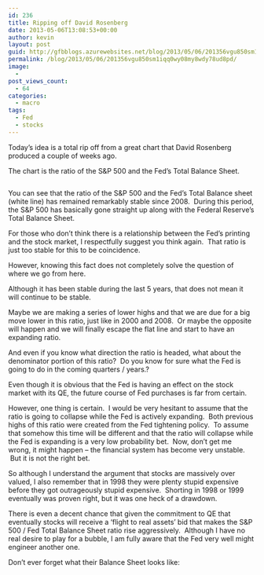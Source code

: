 ```yaml
---
id: 236
title: Ripping off David Rosenberg
date: 2013-05-06T13:08:53+00:00
author: kevin
layout: post
guid: http://gfbblogs.azurewebsites.net/blog/2013/05/06/201356vgu850sm1iqq0wy08my8wdy78ud8pd/
permalink: /blog/2013/05/06/201356vgu850sm1iqq0wy08my8wdy78ud8pd/
image:
  - 
post_views_count:
  - 64
categories:
  - macro
tags:
  - Fed
  - stocks
---
```

Today&#8217;s idea is a total rip off from a great chart that David Rosenberg produced a couple of weeks ago.

The chart is the ratio of the S&P 500 and the Fed&#8217;s Total Balance Sheet.

<img class="aligncenter" alt="" src="http://themacrotourist.com/blogs/SPX%20Fed%20BS%20May%2009%2013.gif" />

You can see that the ratio of the S&P 500 and the Fed&#8217;s Total Balance sheet (white line) has remained remarkably stable since 2008.  During this period, the S&P 500 has basically gone straight up along with the Federal Reserve&#8217;s Total Balance Sheet.

For those who don&#8217;t think there is a relationship between the Fed&#8217;s printing and the stock market, I respectfully suggest you think again.  That ratio is just too stable for this to be coincidence.

However, knowing this fact does not completely solve the question of where we go from here.

Although it has been stable during the last 5 years, that does not mean it will continue to be stable.

Maybe we are making a series of lower highs and that we are due for a big move lower in this ratio, just like in 2000 and 2008.  Or maybe the opposite will happen and we will finally escape the flat line and start to have an expanding ratio.

And even if you know what direction the ratio is headed, what about the denominator portion of this ratio?  Do you know for sure what the Fed is going to do in the coming quarters / years.?

Even though it is obvious that the Fed is having an effect on the stock market with its QE, the future course of Fed purchases is far from certain.

However, one thing is certain.  I would be very hesitant to assume that the ratio is going to collapse while the Fed is actively expanding.  Both previous highs of this ratio were created from the Fed tightening policy.  To assume that somehow this time will be different and that the ratio will collapse while the Fed is expanding is a very low probability bet.  Now, don&#8217;t get me wrong, it might happen &#8211; the financial system has become very unstable.  But it is not the right bet.

So although I understand the argument that stocks are massively over valued, I also remember that in 1998 they were plenty stupid expensive before they got outrageously stupid expensive.  Shorting in 1998 or 1999 eventually was proven right, but it was one heck of a drawdown.

There is even a decent chance that given the commitment to QE that eventually stocks will receive a &#8216;flight to real assets&#8217; bid that makes the S&P 500 / Fed Total Balance Sheet ratio rise aggressively.  Although I have no real desire to play for a bubble, I am fully aware that the Fed very well might engineer another one.

Don&#8217;t ever forget what their Balance Sheet looks like:

<img class="aligncenter" alt="" src="http://themacrotourist.com/blogs/FARBAST%20May%2006%201.gif" />